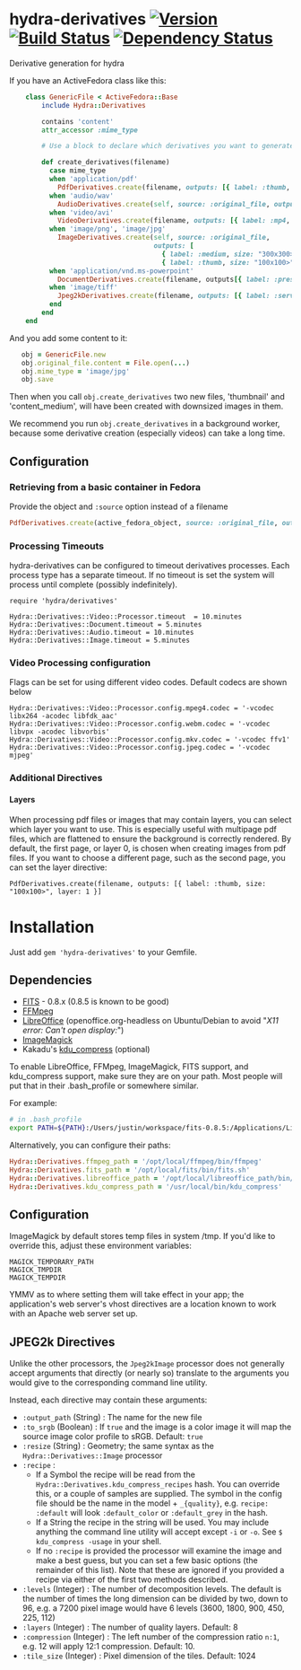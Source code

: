 # hydra-derivatives [![Version](https://badge.fury.io/rb/hydra-derivatives.png)](http://badge.fury.io/rb/hydra-derivatives) [![Build Status](https://travis-ci.org/projecthydra/hydra-derivatives.png?branch=master)](https://travis-ci.org/projecthydra/hydra-derivatives) [![Dependency Status](https://gemnasium.com/projecthydra/hydra-derivatives.png)](https://gemnasium.com/projecthydra/hydra-derivatives)

Derivative generation for hydra

If you have an ActiveFedora class like this:
```ruby
    class GenericFile < ActiveFedora::Base
        include Hydra::Derivatives

        contains 'content'
        attr_accessor :mime_type

        # Use a block to declare which derivatives you want to generate

        def create_derivatives(filename)
          case mime_type
          when 'application/pdf'
            PdfDerivatives.create(filename, outputs: [{ label: :thumb, size: "100x100>" }]
          when 'audio/wav'
            AudioDerivatives.create(self, source: :original_file, outputs: [{ label: :mp3, format: 'mp3', url: "#{uri}/mp3" }, { label: :ogg, format: 'ogg', url: "#{uri}/ogg" }])
          when 'video/avi'
            VideoDerivatives.create(filename, outputs: [{ label: :mp4, format: 'mp4'}, { label: :webm, format: 'webm'}])
          when 'image/png', 'image/jpg'
            ImageDerivatives.create(self, source: :original_file,
                                    outputs: [
                                      { label: :medium, size: "300x300>", url: "#{uri}/medium" },
                                      { label: :thumb, size: "100x100>", url: "#{uri}/thumb" }])
          when 'application/vnd.ms-powerpoint'
            DocumentDerivatives.create(filename, outputs[{ label: :preservation, format: 'pptx' }, { label: :access, format: 'pdf' }, { label: :thumnail, format: 'jpg' })
          when 'image/tiff'
            Jpeg2kDerivatives.create(filename, outputs: [{ label: :service, resize: "3600x3600>" }])
          end
        end
    end
```

And you add some content to it:

```ruby
   obj = GenericFile.new
   obj.original_file.content = File.open(...)
   obj.mime_type = 'image/jpg'
   obj.save
```

Then when you call `obj.create_derivatives` two new files, 'thumbnail' and 'content_medium', will have been created with downsized images in them.

We recommend you run `obj.create_derivatives` in a background worker, because some derivative creation (especially videos) can take a long time.

## Configuration

### Retrieving from a basic container in Fedora

Provide the object and `:source` option instead of a filename

```ruby
PdfDerivatives.create(active_fedora_object, source: :original_file, outputs: [{ label: :thumb, size: "100x100>" }]
```

### Processing Timeouts

hydra-derivatives can be configured to timeout derivatives processes.  Each process type has a separate timeout.
If no timeout is set the system will process until complete (possibly indefinitely).

```
require 'hydra/derivatives'

Hydra::Derivatives::Video::Processor.timeout  = 10.minutes
Hydra::Derivatives::Document.timeout = 5.minutes
Hydra::Derivatives::Audio.timeout = 10.minutes
Hydra::Derivatives::Image.timeout = 5.minutes

```

### Video Processing configuration

Flags can be set for using different video codes.  Default codecs are shown below

```
Hydra::Derivatives::Video::Processor.config.mpeg4.codec = '-vcodec libx264 -acodec libfdk_aac'
Hydra::Derivatives::Video::Processor.config.webm.codec = '-vcodec libvpx -acodec libvorbis'
Hydra::Derivatives::Video::Processor.config.mkv.codec = '-vcodec ffv1'
Hydra::Derivatives::Video::Processor.config.jpeg.codec = '-vcodec mjpeg'
```

### Additional Directives

#### Layers

When processing pdf files or images that may contain layers, you can select which layer you want
to use. This is especially useful with multipage pdf files, which are flattened to ensure the
background is correctly rendered. By default, the first page, or layer 0, is chosen when creating
images from pdf files. If you want to choose a different page, such as the second page, you can
set the layer directive:

```
PdfDerivatives.create(filename, outputs: [{ label: :thumb, size: "100x100>", layer: 1 }]
```

# Installation

Just add `gem 'hydra-derivatives'` to your Gemfile.

## Dependencies

* [FITS](http://fitstool.org/) - 0.8.x (0.8.5 is known to be good)
* [FFMpeg](http://www.ffmpeg.org/)
* [LibreOffice](https://www.libreoffice.org/) (openoffice.org-headless on Ubuntu/Debian to avoid "_X11 error: Can't open display:_")
* [ImageMagick](http://www.imagemagick.org/)
* Kakadu's [kdu_compress](http://www.kakadusoftware.com/) (optional)

To enable LibreOffice, FFMpeg, ImageMagick, FITS support, and kdu_compress support, make sure they are on your path. Most people will put that in their .bash_profile or somewhere similar.

For example:

```bash
# in .bash_profile
export PATH=${PATH}:/Users/justin/workspace/fits-0.8.5:/Applications/LibreOffice.app/Contents/MacOS
```

Alternatively, you can configure their paths:
```ruby
Hydra::Derivatives.ffmpeg_path = '/opt/local/ffmpeg/bin/ffmpeg'
Hydra::Derivatives.fits_path = '/opt/local/fits/bin/fits.sh'
Hydra::Derivatives.libreoffice_path = '/opt/local/libreoffice_path/bin/soffice'
Hydra::Derivatives.kdu_compress_path = '/usr/local/bin/kdu_compress'
```
## Configuration

ImageMagick by default stores temp files in system /tmp. If you'd like to override this, adjust these environment variables:

```
MAGICK_TEMPORARY_PATH
MAGICK_TMPDIR
MAGICK_TEMPDIR

```
YMMV as to where setting them will take effect in your app; the application's web server's vhost directives are a location known to work with an Apache web server set up.

## JPEG2k Directives

Unlike the other processors, the `Jpeg2kImage` processor does not generally accept arguments that directly (or nearly so) translate to the arguments you would give to the corresponding command line utility.

Instead, each directive may contain these arguments:

  * `:output_path` (String) : The name for the new file
  * `:to_srgb` (Boolean) : If `true` and the image is a color image it will map the source image color profile to sRGB. Default: `true`
  * `:resize` (String) : Geometry; the same syntax as the `Hydra::Derivatives::Image` processor
  * `:recipe` :
    - If a Symbol the recipe will be read from the `Hydra::Derivatives.kdu_compress_recipes` hash. You can override this, or a couple of samples are supplied. The symbol in the config file should be the name in the model + `_{quality}`, e.g. `recipe: :default` will look `:default_color` or `:default_grey` in the hash.
    - If a String the recipe in the string will be used. You may include anything the command line utility will accept except `-i` or `-o`. See `$ kdu_compress -usage` in your shell.
    - If no `:recipe` is provided the processor will examine the image and make a best guess, but you can set a few basic options (the remainder of this list). Note that these are ignored if you provided a recipe via either of the first two methods described.
  * `:levels` (Integer) : The number of decomposition levels. The default is the number of times the long dimension can be divided by two, down to 96, e.g. a 7200 pixel image would have 6 levels (3600, 1800, 900, 450, 225, 112)
  * `:layers` (Integer) : The number of quality layers. Default: 8
  * `:compression` (Integer) : The left number of the compression ratio `n:1`, e.g. 12 will apply 12:1 compression. Default: 10.
  * `:tile_size` (Integer) : Pixel dimension of the tiles. Default: 1024
